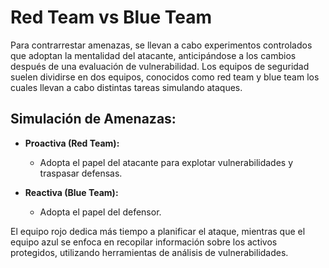
# Red Team vs Blue Team

Para contrarrestar amenazas, se llevan a cabo experimentos controlados que adoptan la mentalidad del atacante, anticipándose a los cambios después de una evaluación de vulnerabilidad. Los equipos de seguridad suelen dividirse en dos equipos, conocidos como red team y blue team los cuales llevan a cabo distintas tareas simulando ataques.

## Simulación de Amenazas:

- **Proactiva (Red Team):**
    - Adopta el papel del atacante para explotar vulnerabilidades y traspasar defensas.

- **Reactiva (Blue Team):**
    - Adopta el papel del defensor.

El equipo rojo dedica más tiempo a planificar el ataque, mientras que el equipo azul se enfoca en recopilar información sobre los activos protegidos, utilizando herramientas de análisis de vulnerabilidades.